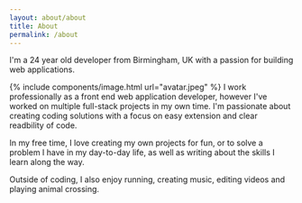```yaml
---
layout: about/about
title: About
permalink: /about
---
```


I'm a 24 year old developer from Birmingham, UK with a passion for building web applications.

{% include components/image.html url="avatar.jpeg" %}
I work professionally as a front end web application developer, however I've worked on multiple full-stack projects in my own time. I'm passionate about creating coding solutions with a focus on easy extension and clear readbility of code.

In my free time, I love creating my own projects for fun, or to solve a problem I have in my day-to-day life, as well as writing about the skills I learn along the way.

Outside of coding, I also enjoy running, creating music, editing videos and playing animal crossing.
